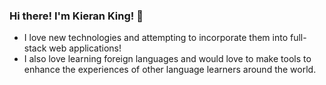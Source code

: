 ### Hi there! I'm Kieran King! 👋
- I love new technologies and attempting to incorporate them into full-stack web applications!
- I also love learning foreign languages and would love to make tools to enhance the experiences of other language learners around the world.
